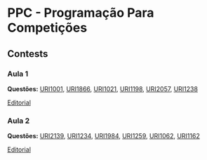 # PPC - Programação Para Competições

## Contests

### Aula 1

**Questões:**
[URI1001](https://www.urionlinejudge.com.br/repository/UOJ_1001.html),
[URI1866](https://www.urionlinejudge.com.br/repository/UOJ_1866.html),
[URI1021](https://www.urionlinejudge.com.br/repository/UOJ_1021.html),
[URI1198](https://www.urionlinejudge.com.br/repository/UOJ_1198.html),
[URI2057](https://www.urionlinejudge.com.br/repository/UOJ_2057.html),
[URI1238](https://www.urionlinejudge.com.br/repository/UOJ_1238.html)

[Editorial](editorial/contest01.md)

### Aula 2

**Questões:**
[URI2139](https://www.urionlinejudge.com.br/repository/UOJ_2139.html),
[URI1234](https://www.urionlinejudge.com.br/repository/UOJ_1234.html),
[URI1984](https://www.urionlinejudge.com.br/repository/UOJ_1984.html),
[URI1259](https://www.urionlinejudge.com.br/repository/UOJ_1259.html),
[URI1062](https://www.urionlinejudge.com.br/repository/UOJ_1062.html),
[URI1162](https://www.urionlinejudge.com.br/repository/UOJ_1162.html)

[Editorial](editorial/contest02.md)
